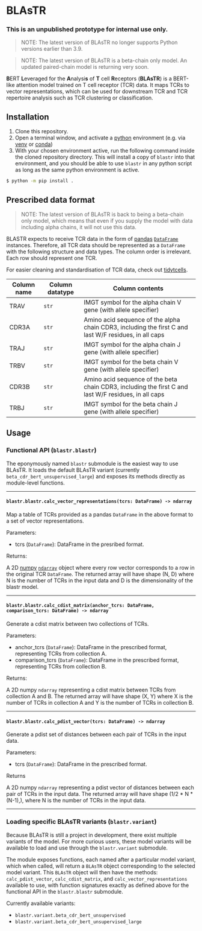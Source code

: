 # BLAsTR

### **This is an unpublished prototype for internal use only.**

> NOTE: The latest version of BLAsTR no longer supports Python versions earlier than 3.9.

> NOTE: The latest version of BLAsTR is a beta-chain only model. An updated paired-chain model is returning very soon.

**B**ERT **L**everaged for the **A**nalysi**s** of **T** cell **R**eceptors (**BLAsTR**) is a BERT-like attention model trained on T cell receptor (TCR) data.
It maps TCRs to vector representations, which can be used for downstream TCR and TCR repertoire analysis such as TCR clustering or classification.

## Installation

1. Clone this repository.
2. Open a terminal window, and activate a [python](https://www.python.org/) environment (e.g. via [venv](https://docs.python.org/3/library/venv.html) or [conda](https://conda.io/))
3. With your chosen environment active, run the following command inside the cloned repository directory. This will install a copy of `blastr` into that environment, and you should be able to use `blastr` in any python script as long as the same python environment is active.

```bash
$ python -m pip install .
```

## Prescribed data format

> NOTE: The latest version of BLAsTR is back to being a beta-chain only model, which means that even if you supply the model with data including alpha chains, it will not use this data.

BLASTR expects to receive TCR data in the form of [pandas](https://pandas.pydata.org/) [`DataFrame`](https://pandas.pydata.org/docs/reference/api/pandas.DataFrame.html?highlight=dataframe#pandas.DataFrame) instances.
Therefore, all TCR data should be represented as a `DataFrame` with the following structure and data types.
The column order is irrelevant.
Each row should represent one TCR.

For easier cleaning and standardisation of TCR data, check out [tidytcells](https://pypi.org/project/tidytcells/).

| Column name | Column datatype | Column contents |
|---|---|---|
|TRAV|`str`|IMGT symbol for the alpha chain V gene (with allele specifier)|
|CDR3A|`str`|Amino acid sequence of the alpha chain CDR3, including the first C and last W/F residues, in all caps|
|TRAJ|`str`|IMGT symbol for the alpha chain J gene (with allele specifier)|
|TRBV|`str`|IMGT symbol for the beta chain V gene (with allele specifier)|
|CDR3B|`str`|Amino acid sequence of the beta chain CDR3, including the first C and last W/F residues, in all caps|
|TRBJ|`str`|IMGT symbol for the beta chain J gene (with allele specifier)|

## Usage

### Functional API (`blastr.blastr`)

The eponymously named `blastr` submodule is the easiest way to use BLAsTR.
It loads the default BLAsTR variant (currently `beta_cdr_bert_unsupervised_large`) and exposes its methods directly as module-level functions.

---

#### `blastr.blastr.calc_vector_representations(tcrs: DataFrame) -> ndarray`

Map a table of TCRs provided as a pandas `DataFrame` in the above format to a set of vector representations.

Parameters:

- tcrs (`DataFrame`): DataFrame in the presribed format.

Returns:

A 2D [numpy](https://numpy.org/) [`ndarray`](https://numpy.org/doc/stable/reference/generated/numpy.ndarray.html) object where every row vector corresponds to a row in the original TCR `DataFrame`.
The returned array will have shape (N, D) where N is the number of TCRs in the input data and D is the dimensionality of the blastr model.

---

#### `blastr.blastr.calc_cdist_matrix(anchor_tcrs: DataFrame, comparison_tcrs: DataFrame) -> ndarray`

Generate a cdist matrix between two collections of TCRs.

Parameters:

- anchor_tcrs (`DataFrame`): DataFrame in the prescribed format, representing TCRs from collection A.
- comparison_tcrs (`DataFrame`): DataFrame in the prescribed format, representing TCRs from collection B.

Returns:

A 2D numpy `ndarray` representing a cdist matrix between TCRs from collection A and B.
The returned array will have shape (X, Y) where X is the number of TCRs in collection A and Y is the number of TCRs in collection B.

---

#### `blastr.blastr.calc_pdist_vector(tcrs: DataFrame) -> ndarray`

Generate a pdist set of distances between each pair of TCRs in the input data.

Parameters:

- tcrs (`DataFrame`): DataFrame in the prescribed format.

Returns

A 2D numpy `ndarray` representing a pdist vector of distances between each pair of TCRs in the input data.
The returned array will have shape (1/2 * N * (N-1),), where N is the number of TCRs in the input data.

---

### Loading specific BLAsTR variants (`blastr.variant`)

Because BLAsTR is still a project in development, there exist multiple variants of the model.
For more curious users, these model variants will be available to load and use through the `blastr.variant` submodule.

The module exposes functions, each named after a particular model variant, which when called, will return a `BLAsTR` object corresponding to the selected model variant.
This `BLAsTR` object will then have the methods: `calc_pdist_vector`, `calc_cdist_matrix`, and `calc_vector_representations` available to use, with function signatures exactly as defined above for the functional API in the `blastr.blastr` submodule.

Currently available variants:

- `blastr.variant.beta_cdr_bert_unsupervised`
- `blastr.variant.beta_cdr_bert_unsupervised_large`